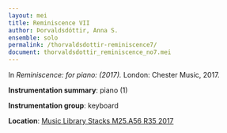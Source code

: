 ```yaml
---
layout: mei
title: Reminiscence VII 
author: Þorvaldsdóttir, Anna S.  
ensemble: solo
permalink: /thorvaldsdottir-reminiscence7/
document: thorvaldsdottir_reminiscence_no7.mei
---
```


In *Reminiscence: for piano: (2017).* London: Chester Music, 2017.

**Instrumentation summary**: piano (1)

**Instrumentation group**: keyboard

**Location**: <a href="https://tufts.primo.exlibrisgroup.com/permalink/01TUN_INST/1kc9gia/alma991018306187203851" target="_blank">Music Library Stacks M25.A56 R35 2017</a>
